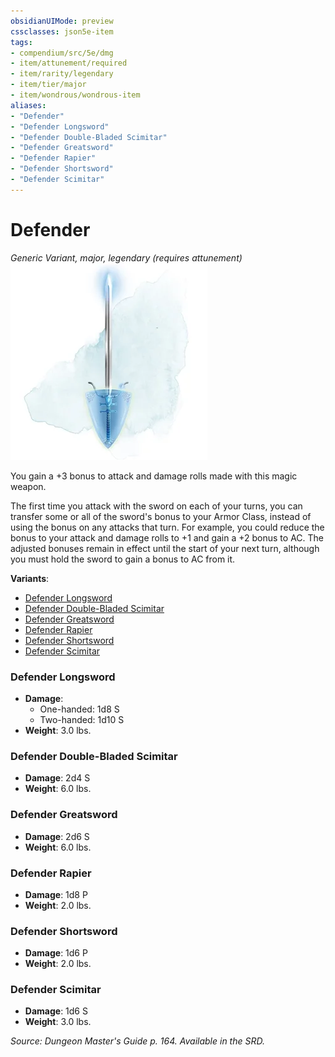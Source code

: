 ```yaml
---
obsidianUIMode: preview
cssclasses: json5e-item
tags:
- compendium/src/5e/dmg
- item/attunement/required
- item/rarity/legendary
- item/tier/major
- item/wondrous/wondrous-item
aliases: 
- "Defender"
- "Defender Longsword"
- "Defender Double-Bladed Scimitar"
- "Defender Greatsword"
- "Defender Rapier"
- "Defender Shortsword"
- "Defender Scimitar"
---
```

# Defender
*Generic Variant, major, legendary (requires attunement)*  
![](https://raw.githubusercontent.com/5etools-mirror-2/5etools-img/main/items/DMG/Defender.webp#right)  


You gain a +3 bonus to attack and damage rolls made with this magic weapon.

The first time you attack with the sword on each of your turns, you can transfer some or all of the sword's bonus to your Armor Class, instead of using the bonus on any attacks that turn. For example, you could reduce the bonus to your attack and damage rolls to +1 and gain a +2 bonus to AC. The adjusted bonuses remain in effect until the start of your next turn, although you must hold the sword to gain a bonus to AC from it.

**Variants**:
- [Defender Longsword](#Defender%20Longsword)
- [Defender Double-Bladed Scimitar](#Defender%20Double-Bladed%20Scimitar)
- [Defender Greatsword](#Defender%20Greatsword)
- [Defender Rapier](#Defender%20Rapier)
- [Defender Shortsword](#Defender%20Shortsword)
- [Defender Scimitar](#Defender%20Scimitar)

### Defender Longsword

- **Damage**:
  - One-handed: 1d8 S
  - Two-handed: 1d10 S
- **Weight**: 3.0 lbs.

### Defender Double-Bladed Scimitar

- **Damage**: 2d4 S
- **Weight**: 6.0 lbs.

### Defender Greatsword

- **Damage**: 2d6 S
- **Weight**: 6.0 lbs.

### Defender Rapier

- **Damage**: 1d8 P
- **Weight**: 2.0 lbs.

### Defender Shortsword

- **Damage**: 1d6 P
- **Weight**: 2.0 lbs.

### Defender Scimitar

- **Damage**: 1d6 S
- **Weight**: 3.0 lbs.


*Source: Dungeon Master's Guide p. 164. Available in the SRD.*